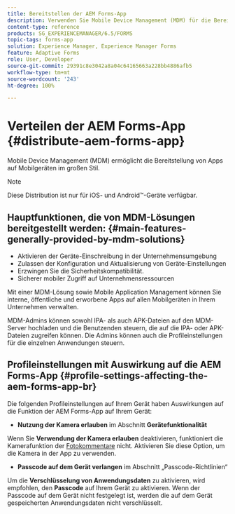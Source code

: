 ```yaml
---
title: Bereitstellen der AEM Forms-App
description: Verwenden Sie Mobile Device Management (MDM) für die Bereitstellung von Apps auf Mobilgeräten im großen Stil.
content-type: reference
products: SG_EXPERIENCEMANAGER/6.5/FORMS
topic-tags: forms-app
solution: Experience Manager, Experience Manager Forms
feature: Adaptive Forms
role: User, Developer
source-git-commit: 29391c8e3042a8a04c64165663a228bb4886afb5
workflow-type: tm+mt
source-wordcount: '243'
ht-degree: 100%

---
```


# Verteilen der AEM Forms-App {#distribute-aem-forms-app}

Mobile Device Management (MDM) ermöglicht die Bereitstellung von Apps auf Mobilgeräten im großen Stil.

>[!NOTE]
>
>Diese Distribution ist nur für iOS- und Android™-Geräte verfügbar.

## Hauptfunktionen, die von MDM-Lösungen bereitgestellt werden: {#main-features-generally-provided-by-mdm-solutions}

* Aktivieren der Geräte-Einschreibung in der Unternehmensumgebung
* Zulassen der Konfiguration und Aktualisierung von Geräte-Einstellungen
* Erzwingen Sie die Sicherheitskompatibilität.
* Sicherer mobiler Zugriff auf Unternehmensressourcen

Mit einer MDM-Lösung sowie Mobile Application Management können Sie interne, öffentliche und erworbene Apps auf allen Mobilgeräten in Ihrem Unternehmen verwalten.

MDM-Admins können sowohl IPA- als auch APK-Dateien auf den MDM-Server hochladen und die Benutzenden steuern, die auf die IPA- oder APK-Dateien zugreifen können. Die Admins können auch die Profileinstellungen für die einzelnen Anwendungen steuern.

## Profileinstellungen mit Auswirkung auf die AEM Forms-App {#profile-settings-affecting-the-aem-forms-app-br}

Die folgenden Profileinstellungen auf Ihrem Gerät haben Auswirkungen auf die Funktion der AEM Forms-App auf Ihrem Gerät:

* **Nutzung der Kamera erlauben** im Abschnitt **Gerätefunktionalität**

Wenn Sie **Verwendung der Kamera erlauben** deaktivieren, funktioniert die Kamerafunktion der [Fotokommentare](/help/forms/using/add-attachments.md) nicht. Aktivieren Sie diese Option, um die Kamera in der App zu verwenden.

* **Passcode auf dem Gerät verlangen** im Abschnitt „Passcode-Richtlinien“

Um die **Verschlüsselung von Anwendungsdaten** zu aktivieren, wird empfohlen, den **Passcode** auf Ihrem Gerät zu aktivieren. Wenn der Passcode auf dem Gerät nicht festgelegt ist, werden die auf dem Gerät gespeicherten Anwendungsdaten nicht verschlüsselt.
